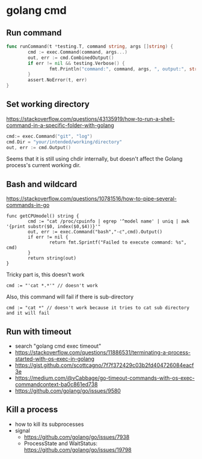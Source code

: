 # golang cmd
## Run command
```go
func runCommand(t *testing.T, command string, args []string) {
        cmd := exec.Command(command, args...)
        out, err := cmd.CombinedOutput()
        if err != nil && testing.Verbose() {
                fmt.Println("command:", command, args, ", output:", string(out))
        }
        assert.NoError(t, err)
}
```

## Set working directory
https://stackoverflow.com/questions/43135919/how-to-run-a-shell-command-in-a-specific-folder-with-golang
```go
cmd:= exec.Command("git", "log")
cmd.Dir = "your/intended/working/directory"
out, err := cmd.Output()
```
Seems that it is still using chdir internally, but doesn't affect the Golang process's current working dir.

## Bash and wildcard
https://stackoverflow.com/questions/10781516/how-to-pipe-several-commands-in-go
```
func getCPUmodel() string {
        cmd := "cat /proc/cpuinfo | egrep '^model name' | uniq | awk '{print substr($0, index($0,$4))}'"
        out, err := exec.Command("bash","-c",cmd).Output()
        if err != nil {
                return fmt.Sprintf("Failed to execute command: %s", cmd)
        }
        return string(out)
}
```
Tricky part is, this doesn't work
```
cmd := "'cat *.*'" // doesn't work
```
Also, this command will fail if there is sub-directory
```
cmd := "cat *" // doesn't work because it tries to cat sub directory and it will fail
```

## Run with timeout
* search "golang cmd exec timeout"
* https://stackoverflow.com/questions/11886531/terminating-a-process-started-with-os-exec-in-golang
* https://gist.github.com/scottcagno/7f7f372429c03b2fd404726084eacf3e
* https://medium.com/@vCabbage/go-timeout-commands-with-os-exec-commandcontext-ba0c861ed738
* https://github.com/golang/go/issues/9580

## Kill a process
* how to kill its subprocesses
* signal
  * https://github.com/golang/go/issues/7938
  * ProcessState and WaitStatus: https://github.com/golang/go/issues/19798

